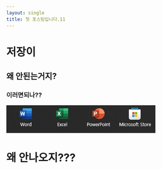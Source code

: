 ```yaml
---
layout: single
title: 첫 포스팅입니다.11
---
```


# 저장이
## 왜 안된는거지?
### 이러면되나??

![샘플이미지](2023-11-10-test.png)


# 왜 안나오지???